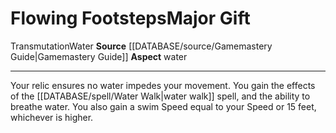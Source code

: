 ﻿---
element: Water
id: '71'
item_category: Relics
name: Flowing Footsteps
rarity: Common
school: Transmutation
source: '[[DATABASE/source/Gamemastery Guide|Gamemastery Guide]]'
trait:
- '[[DATABASE/trait/Transmutation|Transmutation]]'
- '[[DATABASE/trait/Water|Water]]'
type: Relic Major Gift

---
# Flowing Footsteps<span class="item-type">Major Gift</span>

<span class="item-trait">Transmutation</span><span class="item-trait">Water</span>
**Source** [[DATABASE/source/Gamemastery Guide|Gamemastery Guide]]
**Aspect** water

---
Your relic ensures no water impedes your movement. You gain the effects of the [[DATABASE/spell/Water Walk|water walk]] spell, and the ability to breathe water. You also gain a swim Speed equal to your Speed or 15 feet, whichever is higher.